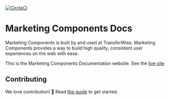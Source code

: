 [![CircleCI](https://circleci.com/gh/transferwise/marketing-components.svg?style=shield)](https://circleci.com/gh/transferwise/marketing-components)

# Marketing Components Docs

Marketing Components is built by and used at TransferWise. Marketing Components provides a way to build high quality, consistent user experiences on the web with ease.

This is the Marketing Components Documentation website. See the [live site](https://transferwise.github.io/marketing-components)

## Contributing

We love contribution! 🙏 Read [the guide](https://github.com/transferwise/marketing-components/blob/master/CONTRIBUTING.md) to get started.
